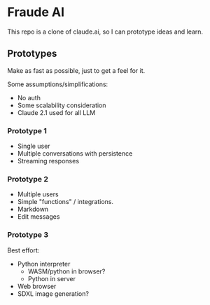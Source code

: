 # Fraude AI

This repo is a clone of claude.ai, so I can prototype ideas and learn.

## Prototypes

Make as fast as possible, just to get a feel for it.

Some assumptions/simplifications:

* No auth
* Some scalability consideration
* Claude 2.1 used for all LLM

### Prototype 1

* Single user
* Multiple conversations with persistence
* Streaming responses

### Prototype 2

* Multiple users
* Simple "functions" / integrations.
* Markdown
* Edit messages

### Prototype 3

Best effort:

* Python interpreter
    * WASM/python in browser?
    * Python in server
* Web browser
* SDXL image generation?
